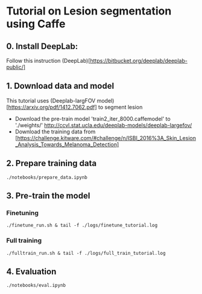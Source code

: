# Tutorial on Lesion segmentation using Caffe

## 0. Install DeepLab:

Follow this instruction (DeepLab)[https://bitbucket.org/deeplab/deeplab-public/]

## 1. Download data and model
This tutorial uses (Deeplab-largFOV model)[https://arxiv.org/pdf/1412.7062.pdf] to segment lesion

 * Download the pre-train model 'train2_iter_8000.caffemodel' to './weights/' http://ccvl.stat.ucla.edu/deeplab-models/deeplab-largefov/  
 * Download the training data from [https://challenge.kitware.com/#challenge/n/ISBI_2016%3A_Skin_Lesion_Analysis_Towards_Melanoma_Detection] 

## 2. Prepare training data 
```./notebooks/prepare_data.ipynb```  

## 3. Pre-train the model  
### Finetuning  
```./finetune_run.sh & tail -f ./logs/finetune_tutorial.log```

### Full training  
```./fulltrain_run.sh & tail -f ./logs/full_train_tutorial.log```   

## 4. Evaluation    
```./notebooks/eval.ipynb```



